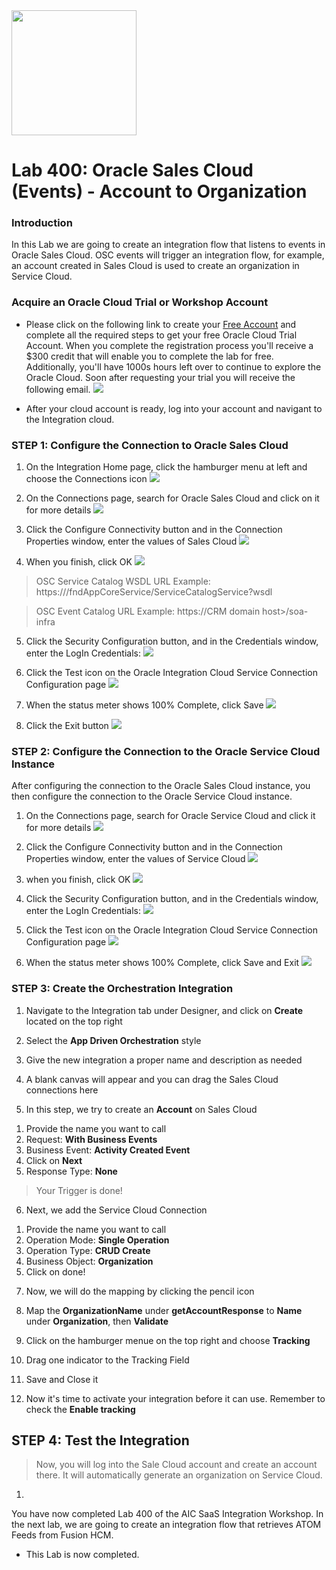 <img class="float-right" src="images/j2c-logo.png" width="200">

# Lab 400: Oracle Sales Cloud (Events) - Account to Organization 

### Introduction

In this Lab we are going to create an integration flow that listens to events in Oracle Sales Cloud. OSC events will trigger an integration flow, for example, an account created in Sales Cloud is used to create an organization in Service Cloud.

### Acquire an Oracle Cloud Trial or Workshop Account

- Please click on the following link to create your <a href="https://cloud.oracle.com/tryit" target="_trial">Free Account</a> and complete all the required steps to get your free Oracle Cloud Trial Account. When you complete the registration process you'll receive a $300 credit that will enable you to complete the lab for free.  Additionally, you'll have 1000s hours left over to continue to explore the Oracle Cloud. Soon after requesting your trial you will receive the following email.
  ![](images/updated400/Trail.png)

- After your cloud account is ready, log into your account and navigant to the Integration cloud.


### STEP 1: Configure the Connection to Oracle Sales Cloud 

1. On the Integration Home page, click the hamburger menu at left and choose the Connections icon
 ![](images/updated400/5.png)
 
2. On the Connections page, search for Oracle Sales Cloud and click on it for more details
 ![](images/updated400/9.png)

3. Click the Configure Connectivity button and in the Connection Properties window, enter the values of Sales Cloud
 ![](images/updated400/12.1.png)

4. When you finish, click OK
 ![](images/updated400/12.png)

> OSC Service Catalog WSDL URL Example: https://<common domain host>/fndAppCoreService/ServiceCatalogService?wsdl

> OSC Event Catalog URL Example: https://CRM domain host>/soa-infra

5. Click the Security Configuration button, and in the Credentials window, enter the LogIn Credentials:
 ![](images/updated400/10.png)
 
6. Click the Test icon on the Oracle Integration Cloud Service Connection Configuration page
 ![](images/updated400/13.png)

7. When the status meter shows 100% Complete, click Save
 ![](images/updated400/14.png)
 
8. Click the Exit button
 ![](images/updated400/16.png)

### STEP 2: Configure the Connection to the Oracle Service Cloud Instance

After configuring the connection to the Oracle Sales Cloud instance, you then configure the connection to the Oracle Service Cloud instance.

1. On the Connections page, search for Oracle Service Cloud and click it for more details
![](images/updated400/18.png)

2. Click the Configure Connectivity button and in the Connection Properties window, enter the values of Service Cloud
![](images/updated400/19.png)
3. when you finish, click OK
![](images/updated400/20.png)

4. Click the Security Configuration button, and in the Credentials window, enter the LogIn Credentials:
![](images/updated400/21.png)

5. Click the Test icon on the Oracle Integration Cloud Service Connection Configuration page
![](images/updated400/22.png)

6. When the status meter shows 100% Complete, click Save and Exit
![](images/updated400/27.png)

### STEP 3: Create the Orchestration Integration

1. Navigate to the Integration tab under Designer, and click on **Create** located on the top right
[](images/updated400/xx.png)

2. Select the **App Driven Orchestration** style 
[](images/updated400/xx.png)

3. Give the new integration a proper name and description as needed
[](images/updated400/xx.png)

4. A blank canvas will appear and you can drag the Sales Cloud connections here
[](images/updated400/xx.png)

5. In this step, we try to create an **Account** on Sales Cloud 
1) Provide the name you want to call 
2) Request: **With Business Events**
3) Business Event: **Activity Created Event**
4) Click on **Next**
5) Response Type: **None**
[](images/updated400/xx.png)

> Your Trigger is done!

6. Next, we add the Service Cloud Connection 
1) Provide the name you want to call
2) Operation Mode: **Single Operation**
3) Operation Type: **CRUD  Create**
4) Business Object: **Organization**
5) Click on done!
[](images/updated400/xx.png)

7. Now, we will do the mapping by clicking the pencil icon
[](images/updated400/xx.png)

8. Map the **OrganizationName** under **getAccountResponse** to **Name** under **Organization**, then **Validate**
[](images/updated400/xx.png)

9. Click on the hamburger menue on the top right and choose **Tracking**
[](images/updated400/xx.png)

10. Drag one indicator to the Tracking Field
[](images/updated400/xx.png)

11. Save and Close it
[](images/updated400/xx.png)

12. Now it's time to activate your integration before it can use. Remember to check the **Enable tracking**
[](images/updated400/xx.png)


## STEP 4: Test the Integration 
> Now, you will log into the Sale Cloud account and create an account there. It will automatically generate an organization on Service Cloud.

1. 

You have now completed Lab 400 of the AIC SaaS Integration Workshop. In the next lab, we are going to create an integration flow that retrieves ATOM Feeds from Fusion HCM.

- This Lab is now completed.
